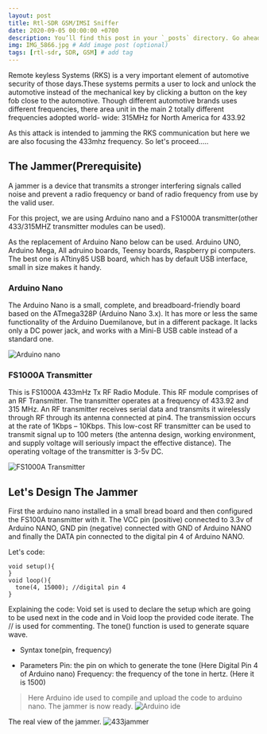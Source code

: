 ```yaml
---
layout: post
title: Rtl-SDR GSM/IMSI Sniffer
date: 2020-09-05 00:00:00 +0700
description: You’ll find this post in your `_posts` directory. Go ahead and edit it and re-build the site to see your changes. # Add post description (optional)
img: IMG_5866.jpg # Add image post (optional)
tags: [rtl-sdr, SDR, GSM] # add tag
---
```


Remote keyless Systems (RKS) is a very important element of automotive security of those days.These systems permits a user to lock and unlock the automotive instead of the mechanical key by clicking a button on the key fob close to the automotive. Though different automotive brands uses different frequencies, there area unit in the main 2 totally different frequencies adopted world- wide: 315MHz for North America for 433.92

As this attack is intended to jamming the RKS communication but here we are also focusing the 433mhz frequency. So let's proceed.....

## The Jammer(Prerequisite)

A jammer is a device that transmits a stronger interfering signals called noise and prevent a radio frequency or band of radio frequency from use by the valid user.

For this project, we are using Arduino nano and a FS1000A transmitter(other 433/315MHZ transmitter modules can be used).

As the replacement of Arduino Nano below can be used.
Arduino UNO, Arduino Mega, All adruino boards, Teensy boards, Raspberry pi computers. The best one is ATtiny85 USB board, which has by default USB interface, small in size makes it handy.

### Arduino Nano

The Arduino Nano is a small, complete, and breadboard-friendly board based on the ATmega328P (Arduino Nano 3.x). It has more or less the same functionality of the Arduino Duemilanove, but in a different package. It lacks only a DC power jack, and works with a Mini-B USB cable instead of a standard one.

![Arduino nano]({{site.baseurl}}/assets/img/Arduino-nano.png)

### FS1000A Transmitter

This is FS1000A 433mHz Tx RF Radio Module. This RF module comprises of an RF Transmitter. The transmitter operates at a frequency of 433.92 and 315 MHz. An RF transmitter receives serial data and transmits it wirelessly through RF through its antenna connected at pin4.
The transmission occurs at the rate of 1Kbps – 10Kbps. This low-cost RF transmitter can be used to transmit signal up to 100 meters (the antenna design, working environment, and supply voltage will seriously impact the effective distance). The operating voltage of the transmitter is 3-5v DC.

![FS1000A Transmitter]({{site.baseurl}}/assets/img/FS1000A-Transmitter.png)

## Let's Design The Jammer

First the arduino nano installed in a small bread board and then configured the FS100A transmitter with it. The VCC pin (positive) connected to 3.3v of Arduino NANO, GND pin (negative) connected with GND of Arduino NANO and finally the DATA pin connected to the digital pin 4 of Arduino NANO.

Let's code:

```
void setup(){
}
void loop(){
  tone(4, 15000); //digital pin 4
}
```

Explaining the code: Void set is used to declare the setup which are going to be used next in the code and in Void loop the provided code iterate. The // is used for commenting. The tone() function is used to generate square wave.

* Syntax
tone(pin, frequency)

* Parameters
Pin: the pin on which to generate the tone (Here Digital Pin 4 of Arduino nano) Frequency: the frequency of the tone in hertz. (Here it is 1500)

>Here Arduino ide used to compile and upload the code to arduino nano. The jammer is now ready.
![Arduino ide]({{site.baseurl}}/assets/img/arduino-program.png)


The real view of the jammer.
![433jammer]({{site.baseurl}}/assets/img/433MHZ-jammer.png)


